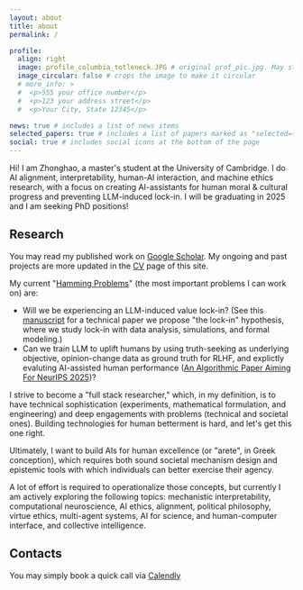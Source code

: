 ```yaml
---
layout: about
title: about
permalink: /

profile:
  align: right
  image: profile_columbia_totleneck.JPG # original prof_pic.jpg. May still persist in different locations.
  image_circular: false # crops the image to make it circular
  # more_info: >
  #  <p>555 your office number</p>
  #  <p>123 your address street</p>
  #  <p>Your City, State 12345</p>

news: true # includes a list of news items
selected_papers: true # includes a list of papers marked as "selected={true}"
social: true # includes social icons at the bottom of the page
---
```


Hi! I am Zhonghao, a master's student at the University of Cambridge. I do AI alignment, interpretability, human-AI interaction, and machine ethics research, with a focus on creating AI-assistants for human moral & cultural progress and preventing LLM-induced lock-in. I will be graduating in 2025 and I am seeking PhD positions!

## Research

You may read my published work on [Google Scholar](https://scholar.google.com/citations?user=PuUcZTYAAAAJ&hl=en&oi=ao). My ongoing and past projects are more updated in the [CV](https://hezhonghao.github.io/cv/) page of this site.

My current "[Hamming Problems](https://www.cs.virginia.edu/~robins/YouAndYourResearch.html)" (the most important problems I can work on) are:

- Will we be experiencing an LLM-induced value lock-in? (See this [manuscript](https://tinyurl.com/lockinhypothesis) for a technical paper we propose "the lock-in" hypothesis, where we study lock-in with data analysis, simulations, and formal modeling.)
- Can we train LLM to uplift humans by using truth-seeking as underlying objective, opinion-change data as ground truth for RLHF, and explictly evaluting AI-assisted human performance ([An Algorithmic Paper Aiming For NeurIPS 2025](https://docs.google.com/document/d/1rHhOVqLlEMwZYJ7p520P9Qctjj52LlU0y6tza32xENo/edit?tab=t.0#heading=h.570sa3ncv5hw))?

I strive to become a "full stack researcher," which, in my definition, is to have technical sophistication (experiments, mathematical formulation, and engineering) and deep engagements with problems (technical and societal ones). Building technologies for human betterment is hard, and let's get this one right.

Ultimately, I want to build AIs for human excellence (or "arete", in Greek conception), which requires both sound societal mechanism design and epistemic tools with which individuals can better exercise their agency.

A lot of effort is required to operationalize those concepts, but currently I am actively exploring the following topics: mechanistic interpretability, computational neuroscience, AI ethics, alignment, political philosophy, virtue ethics, multi-agent systems, AI for science, and human-computer interface, and collective intelligence.

## Contacts

You may simply book a quick call via [Calendly](https://calendly.com/hezhonghao) <!---You may drop me an email at hezhonghao2030@gmail.com--->
